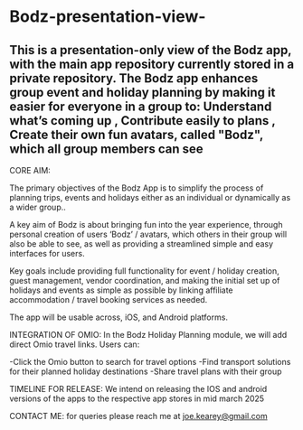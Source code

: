# Bodz-presentation-view-
This is a presentation-only view of the Bodz app, with the main app repository currently stored in a private repository. The Bodz app enhances group event and holiday planning by making it easier for everyone in a group to: Understand what’s coming up , Contribute easily to plans , Create their own fun avatars, called "Bodz", which all group members can see
--------------------------------------------------------------------------------


CORE AIM:

The primary objectives of the Bodz App is to simplify the process of planning trips,  events and holidays either as an individual or dynamically as a wider group.. 

A key aim of Bodz is about bringing fun into the year experience, through personal creation of users ‘Bodz’ / avatars, which others in their group will also be able to see,  as well as providing a streamlined simple and easy interfaces for users.

Key goals include providing full functionality for event / holiday creation, guest management, vendor coordination, and making the initial set up of holidays and events as simple as possible by linking affiliate accommodation / travel booking services as needed.

The app will be usable across, iOS, and Android platforms.


INTEGRATION OF OMIO:
In the Bodz Holiday Planning module, we will add direct Omio travel links. Users can:

-Click the Omio button to search for travel options
-Find transport solutions for their planned holiday destinations
-Share travel plans with their group

TIMELINE FOR RELEASE:
We intend on releasing the IOS and android versions of the apps to the respective app stores in mid march 2025


CONTACT ME:
for queries please reach me at joe.kearey@gmail.com
